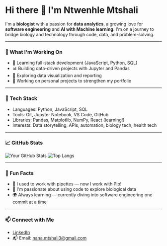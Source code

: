 # Hi there 👋 I'm Ntwenhle Mtshali

I'm a **biologist** with a passion for **data analytics**, a growing love for **software engineering** and **AI with Machine learning**. I'm on a journey to bridge biology and technology through code, data, and problem-solving.

---

### 🔭 What I'm Working On
- 🌱 Learning full-stack development (JavaScript, Python, SQL)
- 📊 Building data-driven projects with Jupyter and Pandas
- 🧪 Exploring data visualization and reporting
- 🚀 Working on personal projects to strengthen my portfolio

---

### 🧠 Tech Stack
- Languages: Python, JavaScript, SQL
- Tools: Git, Jupyter Notebook, VS Code, GitHub
- Libraries: Pandas, Matplotlib, NumPy, React (learning!)
- Interests: Data storytelling, APIs, automation, biology tech,  health tech

---

### 📈 GitHub Stats
![Your GitHub Stats](https://github-readme-stats.vercel.app/api?username=EnhleM36&show_icons=true&theme=default)
![Top Langs](https://github-readme-stats.vercel.app/api/top-langs/?username=EnhleM36&layout=compact)

---

### 🌱 Fun Facts
- 🧫 I used to work with pipettes — now I work with Pip!
- 🔬 I'm passionate about using code to explore biological data
- 🌍 Always learning — currently diving into software engineering one commit at a time

---

### 📫 Connect with Me
- [LinkedIn](https://www.linkedin.com/in/ntwenhle-mtshali-9126b6125/)
- 📬 Email: nana.mtshali3@gmail.com
